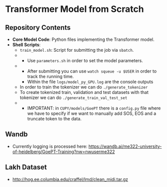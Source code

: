 # Transformer Model from Scratch

## Repository Contents
- **Core Model Code**: Python files implementing the Transformer model.
- **Shell Scripts**:
  - `train_model.sh`: Script for submitting the job via `sbatch`.
  - - Use `parameters.sh` in order to set the model parameters.
  - - After submitting you can use `watch squeue -u $USER` in order to track the running time.
    - Within the file `logs/model_py_GPU.log` are the console outputs
  * In order to train the tokenizer we can do `./generate_tokenizer`
  * To create tokenized train, validation and test datasets with that tokenizer we can do `./generate_train_val_test_set`
  - - IMPORTANT: in `CUPY/models/GoePT` there is a `config.py` file where we have to specify if we want to manually add SOS, EOS and a truncate token to the data.

## Wandb
- Currently logging is processed here: https://wandb.ai/me322-university-of-heidelberg/GoePT-Training?nw=nwuserme322

## Lakh Dataset
- http://hog.ee.columbia.edu/craffel/lmd/clean_midi.tar.gz
